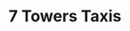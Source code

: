 ---
title: "7 Towers Taxis"
address: "Unit 7, Ballee Shopping Centre, Ballee Drive, Ballymena, Co. Antrim BT42 3EX"
tel: "028 2564 8900"
county: "Antrim"
category: "Taxi Services"
type: "Content"
lat: "54.848469"
lng: "-6.27202"
---